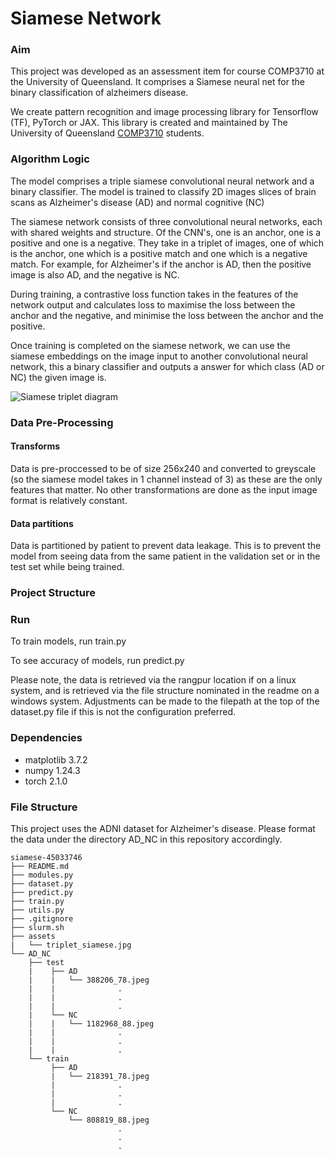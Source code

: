 # Siamese Network

### Aim
This project was developed as an assessment item for course COMP3710 at the University of Queensland. It comprises a Siamese neural net for the binary classification of alzheimers disease.

We create pattern recognition and image processing library for Tensorflow (TF), PyTorch or JAX. This library is created and maintained by The University of Queensland [COMP3710](https://my.uq.edu.au/programs-courses/course.html?course_code=comp3710) students.

### Algorithm Logic
The model comprises a triple siamese convolutional neural network and a binary classifier. The model is trained to 
classify 2D images slices of brain scans as Alzheimer's disease (AD) and normal cognitive (NC)

The siamese network consists of three convolutional neural networks, each with shared weights and structure. Of the CNN's, one is an anchor, one is a positive and one is a negative.
They take in a triplet of images, one of which is the anchor, one which is a positive match and one which is a negative match. For example, 
for Alzheimer's if the anchor is AD, then the positive image is also AD, and the negative is NC. 

During training, a contrastive loss function takes in the features of the network output and calculates loss to maximise 
the loss between the anchor and the negative, and minimise the loss between the anchor and the positive.

Once training is completed on the siamese network, we can use the siamese embeddings on the image input to another convolutional neural network,
this a binary classifier and outputs a answer for which class (AD or NC) the given image is.

![Siamese triplet diagram](https://github.com/tweeeb/PatternAnalysis-2023/blob/topic-recognition/recognition/siamese-45033746/assets/triplet_siamese.jpg?raw=true)

### Data Pre-Processing
#### Transforms
Data is pre-proccessed to be of size 256x240 and converted to greyscale (so the siamese model takes in 1 channel instead of 3) as these are the only features that matter. No other transformations are done as the input image format is relatively constant.

#### Data partitions
Data is partitioned by patient to prevent data leakage. This is to prevent the model from seeing data from the same patient in the validation set or in the test set while being trained.

### Project Structure
### Run
To train models, run train.py

To see accuracy of models, run predict.py

Please note, the data is retrieved via the rangpur location if on a linux system, and is retrieved via the file structure nominated in the readme on a windows system. Adjustments can be made to the filepath at the top of the dataset.py file if this is not the configuration preferred.

### Dependencies

- matplotlib 3.7.2
- numpy 1.24.3
- torch 2.1.0

### File Structure

This project uses the ADNI dataset for Alzheimer's disease. Please format the data under the directory AD_NC in 
this repository accordingly.

```
siamese-45033746
├── README.md
├── modules.py
├── dataset.py
├── predict.py
├── train.py
├── utils.py
├── .gitignore
├── slurm.sh
├── assets
|   └── triplet_siamese.jpg
└── AD_NC
    ├── test
    |    ├── AD
    |    |   └── 388206_78.jpeg
    |    |              .
    |    |              .
    |    |              .
    |    └── NC
    |    |   └── 1182968_88.jpeg
    |    |              .
    |    |              .
    |    |              .
    └── train
         ├── AD
         |   └── 218391_78.jpeg
         |              .
         |              .
         |              .
         └── NC
             └── 808819_88.jpeg
                        .
                        .
                        .
```
